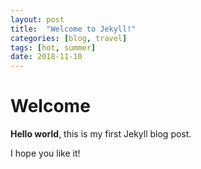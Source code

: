```yaml
---
layout: post
title:  "Welcome to Jekyll!"
categories: [blog, travel]
tags: [hot, summer]
date: 2018-11-10
---
```


# Welcome

**Hello world**, this is my first Jekyll blog post.

I hope you like it!
